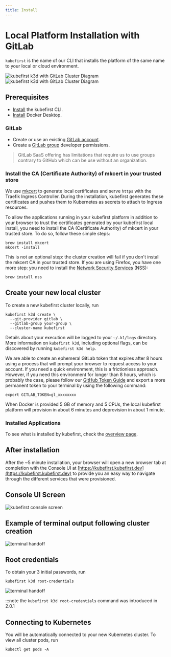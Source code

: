 ```yaml
---
title: Install
---
```


# Local Platform Installation with GitLab

`kubefirst` is the name of our CLI that installs the platform of the same name to your local or cloud environment.

![kubefirst k3d with GitLab Cluster Diagram](../../../img/local/gitlab/installation-diagram-light.png#light-mode)![kubefirst k3d with GitLab Cluster Diagram](../../../img/local/gitlab/installation-diagram-dark.png#dark-mode)

## Prerequisites

- [Install](../../overview.md#install-the-kubefirst-cli) the kubefirst CLI.
- [Install](https://docs.docker.com/get-docker/) Docker Desktop.

### GitLab

- Create or use an existing [GitLab account](https://gitlab.com).
- Create a [GitLab group](https://docs.gitlab.com/ee/user/group/) developer permissions.

> GitLab SaaS offering has limitations that require us to use groups contrary to GitHub which can be use without an organization.

### Install the CA (Certificate Authority) of mkcert in your trusted store

We use [mkcert](https://github.com/FiloSottile/mkcert) to generate local certificates and serve `https` with the Traefik Ingress Controller. During the installation, kubefirst generates these certificates and pushes them to Kubernetes as secrets to attach to Ingress resources.

To allow the applications running in your kubefirst platform in addition to your browser to trust the certificates generated by your kubefirst local install, you need to install the CA (Certificate Authority) of mkcert in your trusted store. To do so, follow these simple steps:

```shell
brew install mkcert
mkcert -install
```

This is not an optional step: the cluster creation will fail if you don't install the mkcert CA in your trusted store. If you are using Firefox, you have one more step: you need to install the [Network Security Services](https://firefox-source-docs.mozilla.org/security/nss/index.html) (NSS):

```shell
brew install nss
```

## Create your new local cluster

To create a new kubefirst cluster locally, run

```shell
kubefirst k3d create \
  --git-provider gitlab \
  --gitlab-group your-group \
  --cluster-name kubefirst
```

Details about your execution will be logged to your `~/.k1/logs` directory. More information on `kubefirst k3d`, including optional flags, can be discovered by running `kubefirst k3d help`.

We are able to create an ephemeral GitLab token that expires after 8 hours using a process that will prompt your browser to request access to your account. If you need a quick environment, this is a frictionless approach. However, if you need this environment for longer than 8 hours, which is probably the case, please follow our [GitHub Token Guide](../../../explore/gitlab-token.md) and export a more permanent token to your terminal by using the following command:

```shell
export GITLAB_TOKEN=gl_xxxxxxxx
```

When Docker is provided 5 GB of memory and 5 CPUs, the local kubefirst platform will provision in about 6 minutes and deprovision in about 1 minute.

### Installed Applications

To see what is installed by kubefirst, check the [overview page](../../overview.md#platforms-details).

## After installation

After the ~5 minute installation, your browser will open a new browser tab at completion with the Console UI at [https://kubefirst.kubefirst.dev](https://kubefirst.kubefirst.dev) to provide you an easy way to navigate through the different services that were provisioned.

## Console UI Screen

![kubefirst console screen](../../../img/common/gitlab/console.png)

## Example of terminal output following cluster creation

![terminal handoff](../../../img/local/gitlab/handoff-screen.png)

## Root credentials

To obtain your 3 initial passwords, run

```shell
kubefirst k3d root-credentials
```

![terminal handoff](../../../img/common/kubefirst/root-credentials.png)

:::note the `kubefirst k3d root-credentials` command was introduced in 2.0.1

## Connecting to Kubernetes

You will be automatically connected to your new Kubernetes cluster. To view all cluster pods, run

```shell
kubectl get pods -A
```
